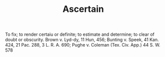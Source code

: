 ---
title: Ascertain
letter: A
permalink: "/definitions/ascertain.html"
body: To fix; to render certaiu or definite; to estimate and determine; to clear of
  doubt or obscurity. Brown v. Lyd-dy, 11 Hun, 456; Bunting v. Speek, 41 Kan. 424,
  21 Pac. 288, 3 L. R. A. 690; Pughe v. Coleman (Tex. Civ. App.) 44 S. W. 578
published_at: '2018-07-07'
layout: post
---